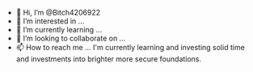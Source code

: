 - 👋 Hi, I’m @Bitch4206922
- 👀 I’m interested in ...
- 🌱 I’m currently learning ...
- 💞️ I’m looking to collaborate on ...
- 📫 How to reach me ...
I'm currently learning and investing solid time and investments into brighter more secure foundations. 
<!---
Bitch4206922/Bitch4206922 is a ✨ special ✨ repository because its `README.md` (this file) appears on your GitHub profile.
You can click the Preview link to take a look at your changes.
--->

